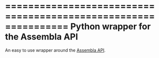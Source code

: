 ===============================================================
Python wrapper for the Assembla API
===============================================================

An easy to use wrapper around the [Assembla API](http://api-doc.assembla.com/).